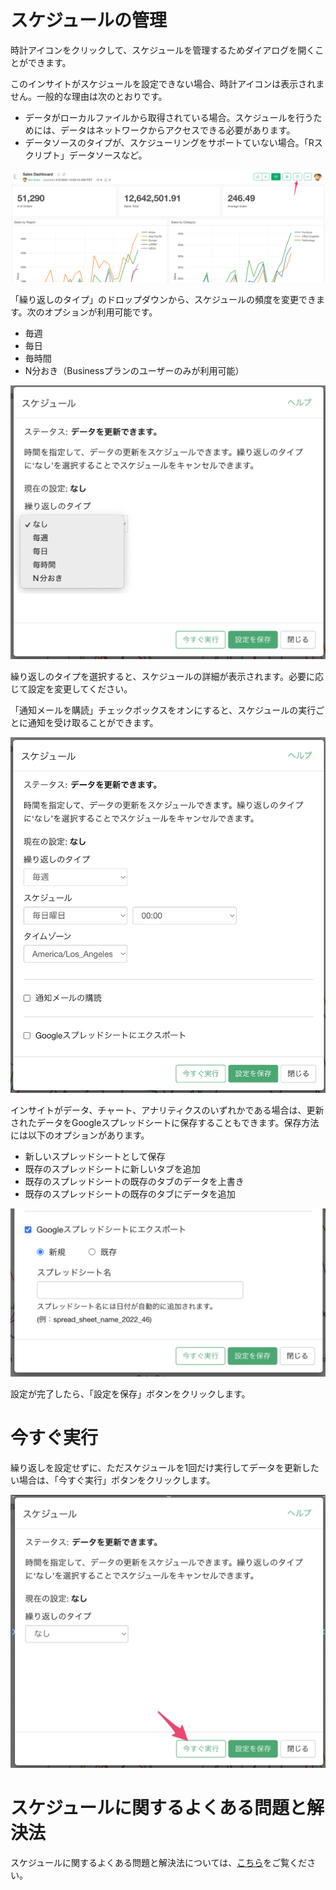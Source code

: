 # スケジュールの管理

時計アイコンをクリックして、スケジュールを管理するためダイアログを開くことができます。

このインサイトがスケジュールを設定できない場合、時計アイコンは表示されません。一般的な理由は次のとおりです。

* データがローカルファイルから取得されている場合。スケジュールを行うためには、データはネットワークからアクセスできる必要があります。
* データソースのタイプが、スケジューリングをサポートていない場合。「Rスクリプト」データソースなど。


![](images/manage1_ja.png)


「繰り返しのタイプ」のドロップダウンから、スケジュールの頻度を変更できます。次のオプションが利用可能です。

* 毎週
* 毎日
* 毎時間
* N分おき（Businessプランのユーザーのみが利用可能）

![](images/manage3_ja.png)



繰り返しのタイプを選択すると、スケジュールの詳細が表示されます。必要に応じて設定を変更してください。


「通知メールを購読」チェックボックスをオンにすると、スケジュールの実行ごとに通知を受け取ることができます。




![](images/manage4_ja.png)

インサイトがデータ、チャート、アナリティクスのいずれかである場合は、更新されたデータをGoogleスプレッドシートに保存することもできます。保存方法には以下のオプションがあります。

* 新しいスプレッドシートとして保存
* 既存のスプレッドシートに新しいタブを追加
* 既存のスプレッドシートの既存のタブのデータを上書き
* 既存のスプレッドシートの既存のタブにデータを追加


![](images/manage5_ja.png)


設定が完了したら、「設定を保存」ボタンをクリックします。


# 今すぐ実行

繰り返しを設定せずに、ただスケジュールを1回だけ実行してデータを更新したい場合は、「今すぐ実行」ボタンをクリックします。

![](images/manage2_ja.png)


# スケジュールに関するよくある問題と解決法

スケジュールに関するよくある問題と解決法については、[こちら](https://exploratory.io/note/exploratory/iMN6asA6)をご覧ください。


